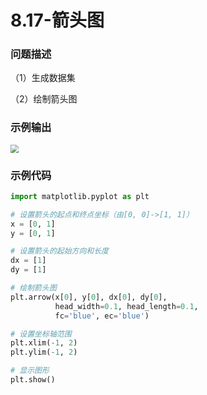 # 8.17-箭头图

### 问题描述

（1）生成数据集

（2）绘制箭头图

### 示例输出

<img src="?raw=true" style="zoom:80%;" />

### 示例代码

```python
import matplotlib.pyplot as plt

# 设置箭头的起点和终点坐标（由[0, 0]->[1, 1]）
x = [0, 1]
y = [0, 1]

# 设置箭头的起始方向和长度
dx = [1]
dy = [1]

# 绘制箭头图
plt.arrow(x[0], y[0], dx[0], dy[0],
          head_width=0.1, head_length=0.1,
          fc='blue', ec='blue')

# 设置坐标轴范围
plt.xlim(-1, 2)
plt.ylim(-1, 2)

# 显示图形
plt.show()
```